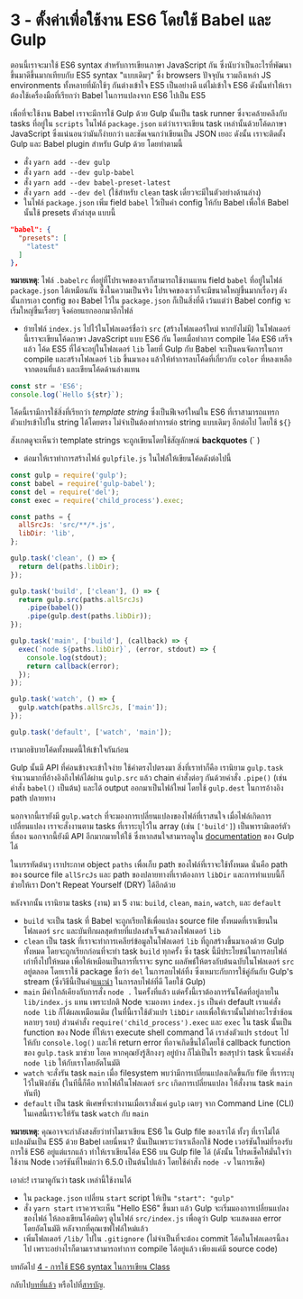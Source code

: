 # 3 - ตั้งค่าเพื่อใช้งาน ES6 โดยใช้ Babel และ Gulp

ตอนนี้เราจะมาใช้ ES6 syntax สำหรับการเขียนภาษา JavaScript กัน ซึ่งนับว่าเป็นอะไรที่พัฒนาขึ้นมาดีขึ้นมากเทียบกับ ES5 syntax "แบบเดิมๆ" ซึ่ง browsers ปัจจุบัน รวมถึงเหล่า JS environments ทั้งหลายที่มักใช้ๆ กันต่างเข้าใจ ES5 เป็นอย่างดี แต่ไม่เข้าใจ ES6 ดังนั้นทำให้เราต้องใช้เครื่องมือที่เรียกว่า Babel ในการแปลงจาก ES6 ไปเป็น ES5

เพื่อที่จะใช้งาน Babel เราจะมีการใช้ Gulp ด้วย Gulp นั้นเป็น task runner ซึ่งจะคล้ายคลึงกับ tasks ที่อยู่ใน `scripts` ในไฟล์ `package.json` แต่ว่าเราจะเขียน task เหล่านั้นด้วยโค้ดภาษา JavaScript ซึ่งแน่นอนว่ามันก็ง่ายกว่า และชัดเจนกว่าเขียนเป็น JSON เยอะ ดังนั้น เราจะติดตั้ง Gulp และ Babel plugin สำหรับ Gulp ด้วย โดยทำตามนี้

- สั่ง `yarn add --dev gulp`
- สั่ง `yarn add --dev gulp-babel`
- สั่ง `yarn add --dev babel-preset-latest`
- สั่ง `yarn add --dev del` (ใช้สำหรับ `clean` task เดี๋ยวจะมีในตัวอย่างด้านล่าง)
- ในไฟล์ `package.json` เพิ่ม field `babel` ไว้เป็นค่า config ให้กับ Babel เพื่อให้ Babel นั้นใช้ presets ตัวล่าสุด แบบนี้

```json
"babel": {
  "presets": [
    "latest"
  ]
},
```


**หมายเหตุ**: ไฟล์ `.babelrc` ที่อยู่ที่โปรเจคของเราก็สามารถใช้งานแทน field `babel` ที่อยู่ในไฟล์ `package.json` ได้เหมือนกัน ซึ่งในความเป็นจริง โปรเจคของเราก็จะมีขนาดใหญ่ขึ้นมากเรื่องๆ ดังนั้นการเอา config ของ Babel ไว้ใน `package.json` ก็เป็นสิ่งที่ดี เว้นแต่ว่า Babel config จะเริ่มใหญ่ขึ้นเรื่อยๆ จึงค่อยแยกออกมาอีกไฟล์

- ย้ายไฟล์ `index.js` ไปไว้ในโฟลเดอร์ชื่อว่า `src` (สร้างโฟลเดอร์ใหม่ หากยังไม่มี) ในโฟลเดอร์นี้เราจะเขียนโค้ดภาษา JavaScript แบบ ES6 กัน โดยเมื่อทำการ compile โค้ด ES6 เสร็จแล้ว โค้ด ES5 ที่ได้จะอยู่ในโฟลเดอร์ `lib` โดยที่ Gulp กับ Babel จะเป็นคนจัดการในการ compile และสร้างโฟลเดอร์ `lib` ขึ้นมาเอง แล้วให้ทำการลบโค้ดที่เกี่ยวกับ `color` ที่หลงเหลือจากตอนที่แล้ว และเขียนโค้ดด้านล่างแทน

```javascript
const str = 'ES6';
console.log(`Hello ${str}`);
```

โค้ดนี้เรามีการใช้สิ่งที่เรียกว่า *template string* ซึ่งเป็นฟีเจอร์ใหม่ใน ES6 ที่เราสามารถแทรกตัวแปรเข้าไปใน string ได้โดยตรง ไม่จำเป็นต้องทำการต่อ string แบบเดิมๆ อีกต่อไป โดยใช้  `${}`

สังเกตดูจะเห็นว่า template strings จะถูกเขียนโดยใช้สัญลักษณ์ **backquotes** (` )

- ต่อมาให้เราทำการสร้างไฟล์ `gulpfile.js` ในไฟล์ให้เขียนโค้ดดังต่อไปนี้

```javascript
const gulp = require('gulp');
const babel = require('gulp-babel');
const del = require('del');
const exec = require('child_process').exec;

const paths = {
  allSrcJs: 'src/**/*.js',
  libDir: 'lib',
};

gulp.task('clean', () => {
  return del(paths.libDir);
});

gulp.task('build', ['clean'], () => {
  return gulp.src(paths.allSrcJs)
    .pipe(babel())
    .pipe(gulp.dest(paths.libDir));
});

gulp.task('main', ['build'], (callback) => {
  exec(`node ${paths.libDir}`, (error, stdout) => {
    console.log(stdout);
    return callback(error);
  });
});

gulp.task('watch', () => {
  gulp.watch(paths.allSrcJs, ['main']);
});

gulp.task('default', ['watch', 'main']);

```

เรามาอธิบายโค้ดทั้งหมดนี้ให้เข้าใจกันก่อน

Gulp นั้นมี API ที่ค่อนข้างจะเข้าใจง่าย ใช้คำตรงไปตรงมา สิ่งที่เราทำก็คือ เรานิยาม `gulp.task` จำนวนมากที่อ้างอิงถึงไฟล์ได้ผ่าน `gulp.src` แล้ว chain คำสั่งต่อๆ กันด้วยคำสั่ง `.pipe()` (เช่น คำสั่ง `babel()` เป็นต้น) และได้ output ออกมาเป็นไฟล์ใหม่ โดยใช้ `gulp.dest` ในการอ้างอิง path ปลายทาง

นอกจากนี้เรายังมี `gulp.watch` ที่จะมองการเปลี่ยนแปลงของไฟล์ที่เราสนใจ เมื่อไฟล์เกิดการเปลี่ยนแปลง เราจะสั่งงานตาม tasks ที่เราระบุไว้ใน array (เช่น `['build']`) เป็นพารามิเตอร์ตัวที่สอง นอกจากนี้ยังมี API อีกมากมายให้ใช้ ซึ่งหากสนใจสามารถดูใน [documentation](https://github.com/gulpjs/gulp) ของ Gulp ได้

ในบรรทัดต้นๆ เราประกาศ object `paths` เพื่อเก็บ path ของไฟล์ที่เราจะใช้ทั้งหมด นั่นคือ path ของ source file `allSrcJs` และ path ของปลายทางที่เราต้องการ `libDir` และการทำแบบนี้ก็ช่วยให้เรา Don't Repeat Yourself (DRY) ได้อีกด้วย

หลังจากนั้น เรานิยาม tasks (งาน) มา 5 งาน: `build`, `clean`, `main`, `watch`, และ `default`

- `build` จะเป็น task ที่ Babel จะถูกเรียกใช้เพื่อแปลง source file ทั้งหมดที่เราเขียนในโฟลเดอร์ `src` และบันทึกผลสุดท้ายที่แปลงสำเร็จแล้วลงโฟลเดอร์ `lib`
- `clean` เป็น task ที่เราจะทำการเคลียร์ข้อมูลในโฟลเดอร์ `lib` ที่ถูกสร้างขึ้นมาเองด้วย Gulp ทั้งหมด โดยจะถูกเรียกก่อนที่จะทำ task `build` ทุกครั้ง ซึ่ง task นี้มีประโยชน์ในการลบไฟล์เก่าทิ้งไปให้หมด เพื่อให้เหมือนเป็นการที่เราจะ sync ผลลัพธ์ให้ตรงกับต้นฉบับในโฟลเดอร์ `src` อยู่ตลอด โดยเราใช้ package ชื่อว่า `del` ในการลบไฟล์ทิ้ง ซึ่งเหมาะกับการใช้คู่กันกับ Gulp's stream (ซึ่งวิธีนี้เป็นคำ[แนะนำ](https://github.com/gulpjs/gulp/blob/master/docs/recipes/delete-files-folder.md) ในการลบไฟล์ที่ดี โดยใช้ Gulp)
- `main` มีค่าใกล้เคียงกับการสั่ง `node .` ในครั้งที่แล้ว แต่ครั้งนี้เราต้องการรันโค้ดที่อยู่ภายใน `lib/index.js` แทน เพราะปกติ Node จะมองหา `index.js` เป็นค่า default เราแค่สั่ง `node lib` ก็ได้ผลเหมือนเดิม (ในที่นี้เราใช้ตัวแปร `libDir` เลยเพื่อให้เรานั้นไม่ทำอะไรซ้ำซ้อนหลายๆ รอบ) ส่วนคำสั่ง `require('child_process').exec` และ `exec` ใน task นั้นเป็น function ของ Node ที่ให้เรา execute shell command ได้ เราส่งตัวแปร `stdout` ไปให้กับ `console.log()` และให้ return error ที่อาจเกิดขึ้นได้โดยใช้ callback function ของ `gulp.task` มาช่วย โอเค หากคุณยังรู้สึกงงๆ อยู่บ้าง ก็ไม่เป็นไร ขอสรุปว่า task นี้จะแค่สั่ง `node lib` ให้กับเราโดยอัตโนมัติ
- `watch` จะสั่งรัน task `main` เมื่อ filesystem พบว่ามีการเปลี่ยนแปลงเกิดขึ้นกับ file ที่เราระบุไว้ในฟังก์ชัน (ในทีนี้ก็คือ หากไฟล์ในโฟลเดอร์ `src` เกิดการเปลี่ยนแปลง ให้สั่งงาน task `main` ทันที)
- `default` เป็น task พิเศษที่จะทำงานเมื่อเราสั่งแค่ `gulp` เฉยๆ จาก Command Line (CLI) ในเคสนี้เราจะให้รัน task `watch` กับ `main`


**หมายเหตุ**: คุณอาจจะกำลังสงสัยว่าทำไมเราเขียน ES6 ใน Gulp file ของเราได้ ทั้งๆ ที่เราไม่ได้แปลงมันเป็น ES5 ด้วย Babel เลยนี่หนา? นั่นเป็นเพราะว่าเราเลือกใช้ Node เวอร์ชันใหม่ที่รองรับการใช้ ES6 อยู่แต่แรกแล้ว ทำให้เราเขียนโค้ด ES6 บน Gulp file ได้ (ดังนั้น โปรดเช็คให้มั่นใจว่าใช้งาน Node เวอร์ชันที่ใหม่กว่า 6.5.0 เป็นต้นไปแล้ว โดยใช้คำสั่ง `node -v` ในการเช็ค)

เอาล่ะ! เรามาดูกันว่า task เหล่านี้ใช้งานได้

- ใน `package.json` เปลี่ยน `start` script ให้เป็น `"start": "gulp"`
- สั่ง `yarn start` เราควรจะเห็น "Hello ES6" ขึ้นมา แล้ว Gulp จะเริ่มมองการเปลี่ยนแปลงของไฟล์ ให้ลองเขียนโค้ดผิดๆ ดูในไฟล์ `src/index.js` เพื่อดูว่า Gulp จะแสดงผล error โดยอัตโนมัติ หลังจากที่คุณเซฟไฟล์ใหม่แล้ว
- เพิ่มโฟลเดอร์ `/lib/` ไปใน `.gitignore` (ไม่จำเป็นที่จะต้อง commit โค้ดในโฟลเดอรนี้ลงไป เพราะอย่างไรก็ตามเราสามารถทำการ compile ได้อยู่แล้ว เพียงแค่มี source code)

บทถัดไป [4 - การใช้ ES6 syntax ในการเขียน Class](/tutorial/4-es6-syntax-class)

กลับไป[บทที่แล้ว](/tutorial/2-packages) หรือไปที่[สารบัญ](https://github.com/MicroBenz/js-stack-from-scratch#table-of-contents).
